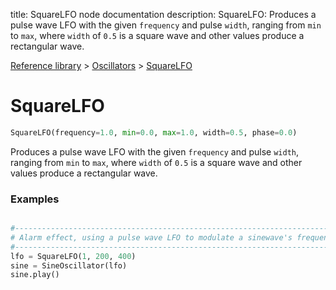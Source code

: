 title: SquareLFO node documentation
description: SquareLFO: Produces a pulse wave LFO with the given `frequency` and pulse `width`,  ranging from `min` to `max`, where `width` of `0.5` is a square wave and other values produce a rectangular wave.

[Reference library](../../index.md) > [Oscillators](../index.md) > [SquareLFO](index.md)

# SquareLFO

```python
SquareLFO(frequency=1.0, min=0.0, max=1.0, width=0.5, phase=0.0)
```

Produces a pulse wave LFO with the given `frequency` and pulse `width`,  ranging from `min` to `max`, where `width` of `0.5` is a square wave and other values produce a rectangular wave.

### Examples

```python

#-------------------------------------------------------------------------------
# Alarm effect, using a pulse wave LFO to modulate a sinewave's frequency
#-------------------------------------------------------------------------------
lfo = SquareLFO(1, 200, 400)
sine = SineOscillator(lfo)
sine.play()
```

